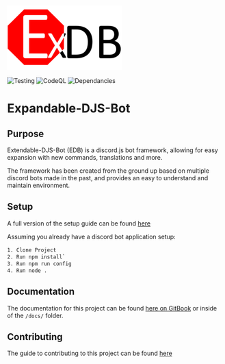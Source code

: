 ![logo](/assets/logo_269x150.png)

![Testing](https://github.com/AngelNull/expandable-djs-bot/workflows/Testing/badge.svg) ![CodeQL](https://github.com/AngelNull/expandable-djs-bot/workflows/CodeQL/badge.svg) ![Dependancies](https://status.david-dm.org/gh/AngelNull/expandable-djs-bot.svg)
# Expandable-DJS-Bot
## Purpose
Extendable-DJS-Bot (EDB) is a discord.js bot framework, allowing for easy expansion with new commands, translations and more. 

The framework has been created from the ground up based on multiple discord bots made in the past, and provides an easy to understand and maintain environment.

## Setup
A full version of the setup guide can be found [here](https://angelnull.gitbook.io/edb/installation/getting-setup)

Assuming you already have a discord bot application setup:
```
1. Clone Project
2. Run npm install`
3. Run npm run config 
4. Run node .
````
## Documentation
The documentation for this project can be found [here on GitBook](https://angelnull.gitbook.io/edb/) or inside of the `/docs/` folder. 

## Contributing
The guide to contributing to this project can be found [here](https://angelnull.gitbook.io/edb/contributing/contributing-guide)
